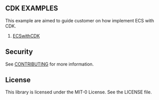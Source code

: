 ## CDK EXAMPLES 

This example are aimed to guide customer on how implement ECS with CDK.

1. [ECSwithCDK](https://github.com/aws-samples/amazon-ecs-cdk-examples/tree/main/ECSwithCDK)

## Security

See [CONTRIBUTING](CONTRIBUTING.md#security-issue-notifications) for more information.

## License

This library is licensed under the MIT-0 License. See the LICENSE file.

